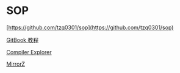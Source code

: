 # SOP

[https://github.com/tzq0301/sop](https://github.com/tzq0301/sop)

[GitBook 教程](https://jiangminggithub.github.io/gitbook/)

[Compiler Explorer](https://godbolt.org/)

[MirrorZ](https://help.mirrorz.org/)
